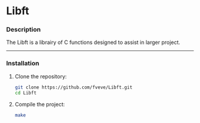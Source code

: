 # **Libft**

### **Description**  
The Libft is a librairy of C functions designed to assist in larger project.

---

### **Installation**  
1. Clone the repository:  
   ```bash
   git clone https://github.com/fveve/Libft.git
   cd Libft
2. Compile the project:
     ```bash
     make
